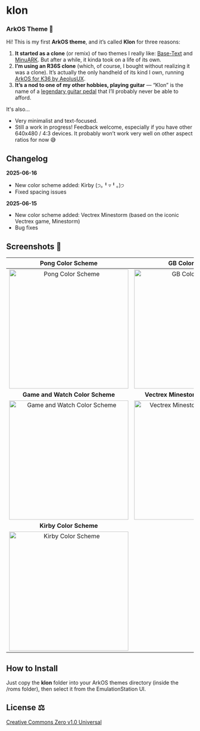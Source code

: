 # klon
### ArkOS Theme 🎨

Hi! This is my first **ArkOS theme**, and it’s called **Klon** for three reasons:

1. **It started as a clone** (or remix) of two themes I really like: [Base-Text](https://github.com/Jetup13/es-theme-base-text) and [MinuARK](https://github.com/Vidnez/es-theme-MinUArk). But after a while, it kinda took on a life of its own.
2. **I’m using an R36S clone** (which, of course, I bought without realizing it was a clone). It’s actually the only handheld of its kind I own, running [ArkOS for K36 by AeolusUX](https://github.com/AeolusUX/ArkOS-K36).
3. **It’s a nod to one of my other hobbies, playing guitar** — “Klon” is the name of a [legendary guitar pedal](https://reverb.com/brand/klon) that I’ll probably never be able to afford.

It's also...
* Very minimalist and text-focused.
* Still a work in progress! Feedback welcome, especially if you have other 640x480 / 4:3 devices. It probably won’t work very well on other aspect ratios for now 😅

## Changelog

**2025-06-16**
* New color scheme added: Kirby (੭｡╹▿╹｡)੭
* Fixed spacing issues

**2025-06-15**
* New color scheme added: Vectrex Minestorm (based on the iconic Vectrex game, Minestorm)
* Bug fixes

## Screenshots 📸
| Pong Color Scheme | GB Color Scheme |
| :---: | :---: |
| <img src="https://github.com/user-attachments/assets/b0912090-22eb-47f0-bdaa-bc0b0afe5e39" width="320" title="Pong Color Scheme"> | <img src="https://github.com/user-attachments/assets/3cc06615-5482-4fd3-bc41-e63ca8d20d6d" width="320" title="GB Color Scheme"> |
| **Game and Watch Color Scheme** | **Vectrex Minestorm Color Scheme** |
| <img src="https://github.com/user-attachments/assets/583c54ca-3222-4e03-8708-8f126e26ddc3" width="320" title="Game and Watch Color Scheme"> | <img src="https://github.com/user-attachments/assets/196f7653-8286-47c3-b287-b47af3307133" width="320" title="Vectrex Minestorm Color Scheme"> |
| **Kirby Color Scheme** |  |
| <img src="https://github.com/user-attachments/assets/d6bf5ef7-ba77-42ff-983e-3cb5b9b9b92a" width="320" title="Kirby Color Scheme"> |  |

## How to Install

Just copy the **klon** folder into your ArkOS themes directory (inside the /roms folder), then select it from the EmulationStation UI.

## License ⚖️

[Creative Commons Zero v1.0 Universal](https://creativecommons.org/publicdomain/zero/1.0/deed.en)
